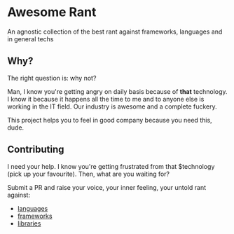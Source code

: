 # Awesome Rant
An agnostic collection of the best rant against frameworks, languages and in general techs

## Why?
The right question is: why not?

Man, I know you're getting angry on daily basis because of **that** technology. I know it because it happens all the time to me and to anyone else is working in the IT field.
Our industry is awesome and a complete fuckery.

This project helps you to feel in good company because you need this, dude.

## Contributing
I need your help. I know you're getting frustrated from that $technology (pick up your favourite).
Then, what are you waiting for?

Submit a PR and raise your voice, your inner feeling, your untold rant against:

- [languages](languages.md)
- [frameworks](frameworks.md)
- [libraries](libraries.md)
